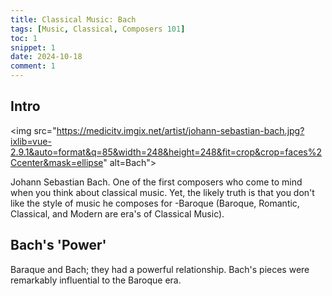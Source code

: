 ```yaml
---
title: Classical Music: Bach
tags: [Music, Classical, Composers 101]
toc: 1
snippet: 1
date: 2024-10-18
comment: 1
---
```



## Intro

<img src="https://medicitv.imgix.net/artist/johann-sebastian-bach.jpg?ixlib=vue-2.9.1&auto=format&q=85&width=248&height=248&fit=crop&crop=faces%2Ccenter&mask=ellipse" alt=Bach">

Johann Sebastian Bach. One of the first composers who come to mind when you think about classical music. Yet, the likely truth is that you don't like the style of music he composes for -Baroque (Baroque, Romantic, Classical, and Modern are era's of Classical Music). 

## Bach's 'Power'

Baraque and Bach; they had a  powerful relationship. Bach's pieces were remarkably influential to the Baroque era.